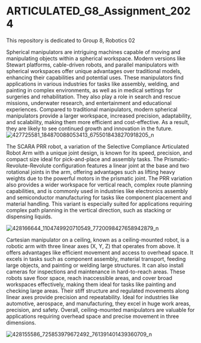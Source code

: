 # ARTICULATED_G8_Assignment_2024
This repository is dedicated to Group 8, Robotics 02

Spherical manipulators are intriguing machines capable of moving and manipulating objects within a spherical workspace. Modern versions like Stewart platforms, cable-driven robots, and parallel manipulators with spherical workspaces offer unique advantages over traditional models, enhancing their capabilities and potential uses. These manipulators find applications in various industries for tasks like assembly, welding, and painting in complex environments, as well as in medical settings for surgeries and rehabilitation. They also play a role in search and rescue missions, underwater research, and entertainment and educational experiences. Compared to traditional manipulators, modern spherical manipulators provide a larger workspace, increased precision, adaptability, and scalability, making them more efficient and cost-effective. As a result, they are likely to see continued growth and innovation in the future.
![427725581_184870088053413_6755018438270918205_n](https://github.com/icecreamperson/ARTICULATED_G8_Assignment_2024/assets/157558526/c16b272e-67ce-487e-8244-95a8301615a0)

The SCARA PRR robot, a variation of the Selective Compliance Articulated Robot Arm with a unique joint design, is known for its speed, precision, and compact size ideal for pick-and-place and assembly tasks. The Prismatic-Revolute-Revolute configuration features a linear joint at the base and two rotational joints in the arm, offering advantages such as lifting heavy weights due to the powerful motors in the prismatic joint. The PRR variation also provides a wider workspace for vertical reach, complex route planning capabilities, and is commonly used in industries like electronics assembly and semiconductor manufacturing for tasks like component placement and material handling. This variant is especially suited for applications requiring complex path planning in the vertical direction, such as stacking or dispensing liquids.

![428166644_1104749920710549_7720098427658942879_n](https://github.com/icecreamperson/ARTICULATED_G8_Assignment_2024/assets/157558526/7d015d49-ee87-4c05-b936-67a824e35121)

 Cartesian manipulator on a ceiling, known as a ceiling-mounted robot, is a robotic arm with three linear axes (X, Y, Z) that operates from above. It offers advantages like efficient movement and access to overhead space. It excels in tasks such as component assembly, material transport, feeding large objects, and painting or welding large structures. It can also install cameras for inspections and maintenance in hard-to-reach areas. These robots save floor space, reach inaccessible areas, and cover broad workspaces effectively, making them ideal for tasks like painting and checking large areas. Their stiff structure and regulated movements along linear axes provide precision and repeatability. Ideal for industries like automotive, aerospace, and manufacturing, they excel in huge work areas, precision, and safety. Overall, ceiling-mounted manipulators are valuable for applications requiring overhead space and precise movement in three dimensions.

![428155586_725853979672492_761391401439360709_n](https://github.com/icecreamperson/ARTICULATED_G8_Assignment_2024/assets/157558526/9faf9872-5bf1-41a9-b6f0-81aea7ee939e)
